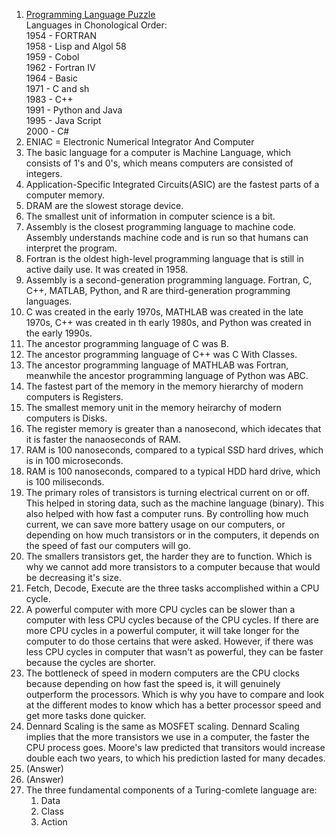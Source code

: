 1. [Programming Language Puzzle](progLangChartPuzzle.pdf)   
   Languages in Chonological Order:   
   1954 - FORTRAN   
   1958 - Lisp and Algol 58   
   1959 - Cobol   
   1962 - Fortran IV   
   1964 - Basic   
   1971 - C and sh   
   1983 - C++   
   1991 - Python and Java   
   1995 - Java Script   
   2000 - C#   
2. ENIAC = Electronic Numerical Integrator And Computer   
3. The basic language for a computer is Machine Language, which consists of 1's and 0's, which means computers are consisted of integers.   
4. Application-Specific Integrated Circuits(ASIC) are the fastest parts of a computer memory.   
5. DRAM are the slowest storage device.   
6. The smallest unit of information in computer science is a bit.   
7. Assembly is the closest programming language to machine code. Assembly understands machine code and is run so that humans can interpret the program.   
8. Fortran is the oldest high-level programming language that is still in active daily use. It was created in 1958.   
9. Assembly is a second-generation programming language. Fortran, C, C++, MATLAB, Python, and R are third-generation programming languages.   
10. C was created in the early 1970s, MATHLAB was created in the late 1970s, C++ was created in th early 1980s, and Python was created in the early 1990s.   
11. The ancestor programming language of C was B.   
12. The ancestor programming language of C++ was C With Classes.   
13. The ancestor programming language of MATHLAB was Fortran, meanwhile the ancestor programming language of Python was ABC.   
14. The fastest part of the memory in the memory hierarchy of modern computers is Registers.   
15. The smallest memory unit in the memory heirarchy of modern computers is Disks.   
16. The register memory is greater than a nanosecond, which idecates that it is faster the nanaoseconds of RAM.   
17. RAM is 100 nanoseconds, compared to a typical SSD hard drives, which is in 100 microseconds.   
18. RAM is 100 nanoseconds, compared to a typical HDD hard drive, which is 100 miliseconds.   
19. The primary roles of transistors is turning electrical current on or off. This helped in storing data, such as the machine language (binary). This also helped with how fast a computer runs. By controlling how much current, we can save more battery usage on our computers, or depending on how much transistors or in the computers, it depends on the speed of fast our computers will go.   
20. The smallers transistors get, the harder they are to function. Which is why we cannot add more transistors to a computer because that would be decreasing it's size.   
21. Fetch, Decode, Execute are the three tasks accomplished within a CPU cycle.   
22. A powerful computer with more CPU cycles can be slower than a computer with less CPU cycles because of the CPU cycles. If there are more CPU cycles in a powerful computer, it will take longer for the computer to do those certains that were asked. However, if there was less CPU cycles in computer that wasn't as powerful, they can be faster because the cycles are shorter.   
23. The bottleneck of speed in modern computers are the CPU clocks because depending on how fast the speed is, it will genuinely outperform the processors. Which is why you have to compare and look at the different modes to know which has a better processor speed and get more tasks done quicker.   
24. Dennard Scaling is the same as MOSFET scaling. Dennard Scaling implies that the more transistors we use in a computer, the faster the CPU process goes. Moore's law predicted that transitors would increase double each two years, to which his prediction lasted for many decades.   
25. (Answer)   
26. (Answer)
27. The three fundamental components of a Turing-comlete language are:
    1. Data
    2. Class
    3. Action
